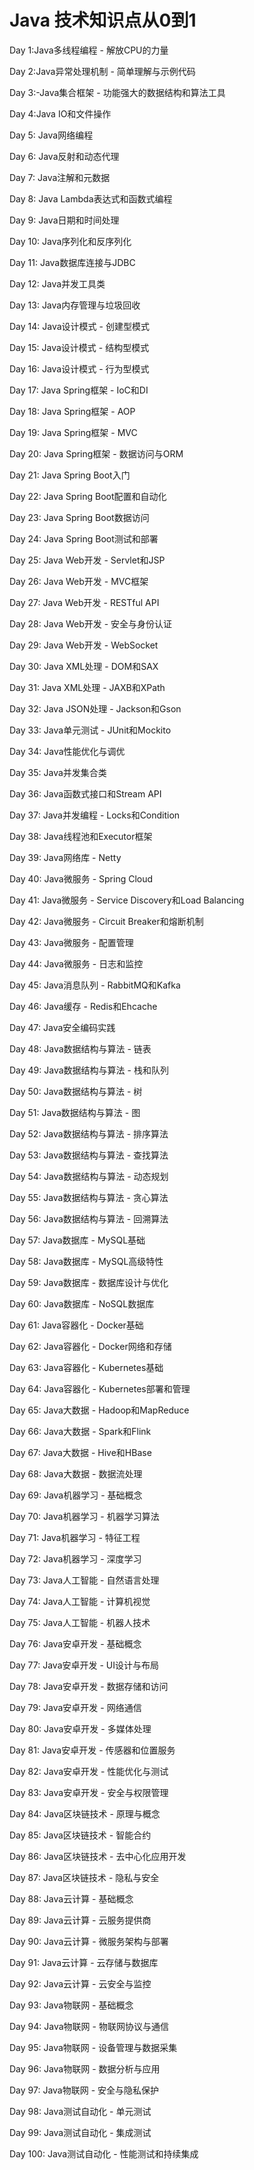 #  Java 技术知识点从0到1

Day 1:Java多线程编程 - 解放CPU的力量

Day 2:Java异常处理机制 - 简单理解与示例代码

Day 3:-Java集合框架 - 功能强大的数据结构和算法工具

Day 4:Java IO和文件操作

Day 5: Java网络编程

Day 6: Java反射和动态代理

Day 7: Java注解和元数据

Day 8: Java Lambda表达式和函数式编程

Day 9: Java日期和时间处理

Day 10: Java序列化和反序列化

Day 11: Java数据库连接与JDBC

Day 12: Java并发工具类

Day 13: Java内存管理与垃圾回收

Day 14: Java设计模式 - 创建型模式

Day 15: Java设计模式 - 结构型模式

Day 16: Java设计模式 - 行为型模式

Day 17: Java Spring框架 - IoC和DI

Day 18: Java Spring框架 - AOP

Day 19: Java Spring框架 - MVC

Day 20: Java Spring框架 - 数据访问与ORM

Day 21: Java Spring Boot入门

Day 22: Java Spring Boot配置和自动化

Day 23: Java Spring Boot数据访问

Day 24: Java Spring Boot测试和部署

Day 25: Java Web开发 - Servlet和JSP

Day 26: Java Web开发 - MVC框架

Day 27: Java Web开发 - RESTful API

Day 28: Java Web开发 - 安全与身份认证

Day 29: Java Web开发 - WebSocket

Day 30: Java XML处理 - DOM和SAX

Day 31: Java XML处理 - JAXB和XPath

Day 32: Java JSON处理 - Jackson和Gson

Day 33: Java单元测试 - JUnit和Mockito

Day 34: Java性能优化与调优

Day 35: Java并发集合类

Day 36: Java函数式接口和Stream API

Day 37: Java并发编程 - Locks和Condition

Day 38: Java线程池和Executor框架

Day 39: Java网络库 - Netty

Day 40: Java微服务 - Spring Cloud

Day 41: Java微服务 - Service Discovery和Load Balancing

Day 42: Java微服务 - Circuit Breaker和熔断机制

Day 43: Java微服务 - 配置管理

Day 44: Java微服务 - 日志和监控

Day 45: Java消息队列 - RabbitMQ和Kafka

Day 46: Java缓存 - Redis和Ehcache

Day 47: Java安全编码实践

Day 48: Java数据结构与算法 - 链表

Day 49: Java数据结构与算法 - 栈和队列

Day 50: Java数据结构与算法 - 树

Day 51: Java数据结构与算法 - 图

Day 52: Java数据结构与算法 - 排序算法

Day 53: Java数据结构与算法 - 查找算法

Day 54: Java数据结构与算法 - 动态规划

Day 55: Java数据结构与算法 - 贪心算法

Day 56: Java数据结构与算法 - 回溯算法

Day 57: Java数据库 - MySQL基础

Day 58: Java数据库 - MySQL高级特性

Day 59: Java数据库 - 数据库设计与优化

Day 60: Java数据库 - NoSQL数据库

Day 61: Java容器化 - Docker基础

Day 62: Java容器化 - Docker网络和存储

Day 63: Java容器化 - Kubernetes基础

Day 64: Java容器化 - Kubernetes部署和管理

Day 65: Java大数据 - Hadoop和MapReduce

Day 66: Java大数据 - Spark和Flink

Day 67: Java大数据 - Hive和HBase

Day 68: Java大数据 - 数据流处理

Day 69: Java机器学习 - 基础概念

Day 70: Java机器学习 - 机器学习算法

Day 71: Java机器学习 - 特征工程

Day 72: Java机器学习 - 深度学习

Day 73: Java人工智能 - 自然语言处理

Day 74: Java人工智能 - 计算机视觉

Day 75: Java人工智能 - 机器人技术

Day 76: Java安卓开发 - 基础概念

Day 77: Java安卓开发 - UI设计与布局

Day 78: Java安卓开发 - 数据存储和访问

Day 79: Java安卓开发 - 网络通信

Day 80: Java安卓开发 - 多媒体处理

Day 81: Java安卓开发 - 传感器和位置服务

Day 82: Java安卓开发 - 性能优化与测试

Day 83: Java安卓开发 - 安全与权限管理

Day 84: Java区块链技术 - 原理与概念

Day 85: Java区块链技术 - 智能合约

Day 86: Java区块链技术 - 去中心化应用开发

Day 87: Java区块链技术 - 隐私与安全

Day 88: Java云计算 - 基础概念

Day 89: Java云计算 - 云服务提供商

Day 90: Java云计算 - 微服务架构与部署

Day 91: Java云计算 - 云存储与数据库

Day 92: Java云计算 - 云安全与监控

Day 93: Java物联网 - 基础概念

Day 94: Java物联网 - 物联网协议与通信

Day 95: Java物联网 - 设备管理与数据采集

Day 96: Java物联网 - 数据分析与应用

Day 97: Java物联网 - 安全与隐私保护

Day 98: Java测试自动化 - 单元测试

Day 99: Java测试自动化 - 集成测试

Day 100: Java测试自动化 - 性能测试和持续集成
